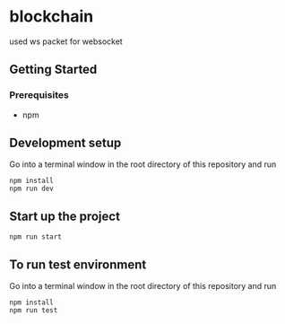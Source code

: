 # blockchain
used ws packet for websocket 
## Getting Started

### Prerequisites 
* npm 

## Development setup 
Go into a terminal window in the root directory of this repository and run 

```
npm install 
npm run dev 
``` 

## Start up the project 

```
npm run start 
```

## To run test environment 
Go into a terminal window in the root directory of this repository and run 

```
npm install 
npm run test 
``` 
